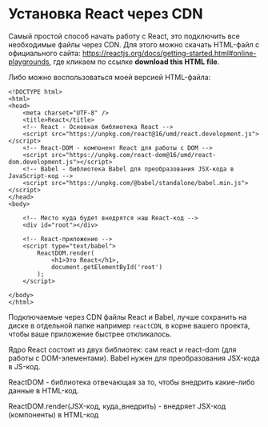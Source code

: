 # Установка React через CDN
Самый простой способ начать работу с React, это подключить все необходимые файлы через CDN. Для этого можно скачать HTML-файл с официального сайта: https://reactjs.org/docs/getting-started.html#online-playgrounds, где кликаем по ссылке **download this HTML file**.

Либо можно воспользоваться моей версией HTML-файла:

    <!DOCTYPE html>
    <html>
    <head>
        <meta charset="UTF-8" />
        <title>React</title>
        <!-- React - Основная библиотека React -->
        <script src="https://unpkg.com/react@16/umd/react.development.js"></script>
        <!-- React-DOM - компонент React для работы с DOM -->
        <script src="https://unpkg.com/react-dom@16/umd/react-dom.development.js"></script>
        <!-- Babel - библиотека Babel для преобразования JSX-кода в JavaScript-код -->
        <script src="https://unpkg.com/@babel/standalone/babel.min.js"></script>
    </head>
    <body>

        <!-- Место куда будет внедрятся наш React-код -->
        <div id="root"></div>

        <!-- React-приложение -->
        <script type="text/babel">
            ReactDOM.render(
                <h1>Это React</h1>,
                document.getElementById('root')
            );
        </script>

    </body>
    </html>

Подключаемые через CDN файлы React и Babel, лучше сохранить на диске в отдельной папке например `reactCDN`, в корне вашего проекта, чтобы ваше приложение быстрее откликалось.

Ядро React состоит из двух библиотек: сам react и react-dom (для работы с DOM-элементами). Babel нужен для преобразования JSX-кода в JS-код.

ReactDOM - библиотека отвечающая за то, чтобы внедрить какие-либо данные в HTML-код.

ReactDOM.render(JSX-код, куда_внедрить) - внедряет JSX-код (компоненты) в HTML-код
